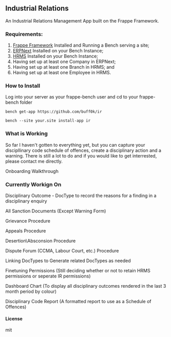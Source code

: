 ## Industrial Relations

An Industrial Relations Management App built on the Frappe Framework.


### Requirements:

1. [Frappe Framework](https://github.com/frappe/frappe) Installed and Running a Bench serving a site;
2. [ERPNext](https://github.com/frappe/erpnext) Installed on your Bench Instance;
3. [HRMS](https://github.com/frappe/hrms) Installed on your Bench Instance;
4. Having set up at least one Company in ERPNext;
5. Having set up at least one Branch in HRMS; and
6. Having set up at least one Employee in HRMS.


### How to Install

Log into your server as your frappe-bench user and cd to your frappe-bench folder

````
bench get-app https://github.com/buff0k/ir
````

````
bench --site your.site install-app ir
````


### What is Working

So far I haven't gotten to everything yet, but you can capture your discipllinary code schedule of offences, create a disciplinary action and a warning. There is still a lot to do and if you would like to get interrested, please contact me directly.

Onboarding Walkthrough
   
### Currently Workign On

Disciplinary Outcome - DocType to record the reasons for a finding in a disciplinary enquiry

All Sanction Documents (Except Warning Form)

Grievance Procedure

Appeals Procedure

Desertion\Absconsion Procedure

Dispute Forum (CCMA, Labour Court, etc.) Procedure

Linking DocTypes to Generate related DocTypes as needed

Finetuning Permissions (Still deciding whether or not to retain HRMS permissions or seperate IR permissions)

Dashboard Chart (To display all disciplinary outcomes rendered in the last 3 month period by colour)

Disciplinary Code Report (A formatted report to use as a Schedule of Offences)


#### License

mit
